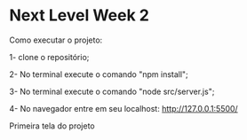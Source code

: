 # Next Level Week 2

Como executar o projeto:

1- clone o repositório;

2- No terminal execute o comando "npm install";

3- No terminal execute o comando "node src/server.js";

4- No navegador entre em seu localhost: http://127.0.0.1:5500/ 

Primeira tela do projeto
